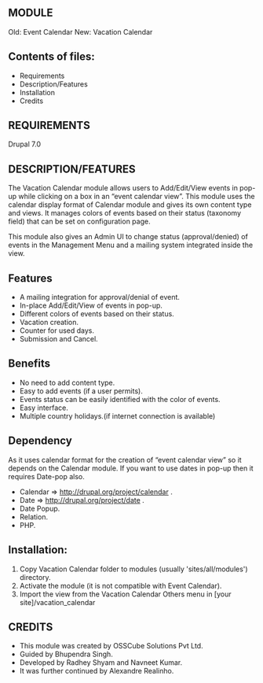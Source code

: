 MODULE
------
Old: Event Calendar
New: Vacation Calendar

Contents of files:
------------------

  * Requirements
  * Description/Features
  * Installation
  * Credits


REQUIREMENTS
------------
Drupal 7.0


DESCRIPTION/FEATURES
--------------------

  The Vacation Calendar module allows users to Add/Edit/View events in pop-up while
  clicking on a box in an “event calendar view”. This module uses the calendar
  display format of Calendar module and gives its own content type and views.
  It manages colors of events based on their status (taxonomy field) that can
  be set on configuration page.
 
  This module also gives an Admin UI to change status (approval/denied) of
  events in the Management Menu and a mailing system integrated inside the view.

 
Features
----------


 *  A mailing integration for approval/denial of event.
 *  In-place Add/Edit/View of events in pop-up.
 *  Different colors of events based on their status.
 *  Vacation creation.
 *  Counter for used days.
 *  Submission and Cancel.

 
 
Benefits
----------


 * No need to add content type.
 * Easy to add events (if a user permits).
 * Events status can be easily identified with the color of events.
 * Easy interface.
 * Multiple country holidays.(if internet connection is available)

 
Dependency
----------
  As it uses calendar format for the creation of “event calendar view” so it
  depends on the Calendar module. If you want to use dates in pop-up then it
  requires Date-pop also.
 
  * Calendar => http://drupal.org/project/calendar .
  * Date => http://drupal.org/project/date .
  * Date Popup.
  * Relation.
  * PHP.
  






Installation:
-------------
1. Copy Vacation Calendar folder to modules (usually 'sites/all/modules')
   directory.
2. Activate the module (it is not compatible with Event Calendar).
3. Import the view from the Vacation Calendar Others menu in [your site]/vacation_calendar 



CREDITS
--------



* This module was created by OSSCube Solutions Pvt Ltd. 
* Guided by Bhupendra Singh. 
* Developed by Radhey Shyam and Navneet Kumar. 
* It was further continued by Alexandre Realinho.
